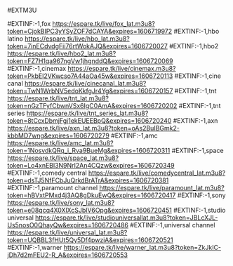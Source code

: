 #EXTM3U

#EXTINF:-1,fox
https://espare.tk/live/fox_lat.m3u8?token=CjokBIPC3yYSyZOF7dCAYA&expires=1606719972
#EXTINF:-1,hbo latino
https://espare.tk/live/hbo_lat.m3u8?token=7inECdvdgFii76rtWokAJQ&expires=1606720027
#EXTINF:-1,hbo2
https://espare.tk/live/hbo2_lat.m3u8?token=FZ7H1qa967ngVw1jhgnddQ&expires=1606720069
#EXTINF:-1,cinemax
https://espare.tk/live/cinemax.m3u8?token=PkbEl2VKwcso7A44aOa45w&expires=1606720113
#EXTINF:-1,cine canal
https://espare.tk/live/cinecanal_lat.m3u8?token=TwN1WrbNV5edoKkfgJr4Yg&expires=1606720157
#EXTINF:-1,tnt 
https://espare.tk/live/tnt_lat.m3u8?token=nGzTFyfCbwnVSx6IgC0AmA&expires=1606720202
#EXTINF:-1,tnt series
https://espare.tk/live/tnt_series_lat.m3u8?token=8tCcxDbmjFgj1ekEUEEBpQ&expires=1606720240
#EXTINF:-1,axn
https://espare.tk/live/axn_lat.m3u8?token=oAs2BuIBGmk2-kbbMD7wng&expires=1606720279
#EXTINF:-1,amc
https://espare.tk/live/amc_lat.m3u8?token=1NosvdkQRq_i_Rva9BueMg&expires=1606720311
#EXTINF:-1,space
https://espare.tk/live/space_lat.m3u8?token=Lo4xnEBl3N9NrI2An4CQzw&expires=1606720349
#EXTINF:-1,comedy central
https://espare.tk/live/comedycentral_lat.m3u8?token=dsTJ5NfFCbJuQrkdBrATrA&expires=1606720381
#EXTINF:-1,paramount channel
https://espare.tk/live/paramount_lat.m3u8?token=hBVxtPMxd4j3AQ8gDkuEwQ&expires=1606720417
#EXTINF:-1,sony
https://espare.tk/live/sony_lat.m3u8?token=e08qcq4X0XlXcSJblV6Opg&expires=1606720451
#EXTINF:-1,studio universal
https://espare.tk/live/studiouniversallat.m3u8?token=JBLcXJL-Us5nosO0QhayQw&expires=1606720486
#EXTINF:-1,universal channel
https://espare.tk/live/universal_lat.m3u8?token=UQBBL3fHUt5Qy5Df4pwziA&expires=1606720521
#EXTINF:-1,warner 
https://espare.tk/live/warner_lat.m3u8?token=ZkJkIC-jDh7d2mFEU2-R_A&expires=1606720553


